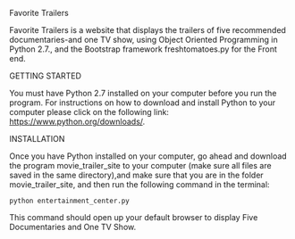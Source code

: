 Favorite Trailers

Favorite Trailers is a website that displays the trailers of
five recommended documentaries-and one TV show, using Object Oriented
Programming in Python 2.7., and the Bootstrap framework freshtomatoes.py for the
Front end.

GETTING STARTED

You must have Python 2.7 installed on your computer before you run the program.
For instructions on how to download and install Python to your computer please
click on the following link: https://www.python.org/downloads/.


INSTALLATION

Once you have Python installed on your computer, go ahead and download the program
movie_trailer_site to your computer (make sure all files are saved in the same directory),and
make sure that you are in the folder movie_trailer_site, and then run the following command in the terminal:

`python entertainment_center.py`

This command should open up your default browser to display Five Documentaries and One TV Show.





